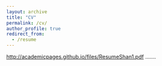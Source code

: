 ```yaml
---
layout: archive
title: "CV"
permalink: /cv/
author_profile: true
redirect_from:
  - /resume
---
```


http://academicpages.github.io/files/ResumeShan1.pdf
.......
